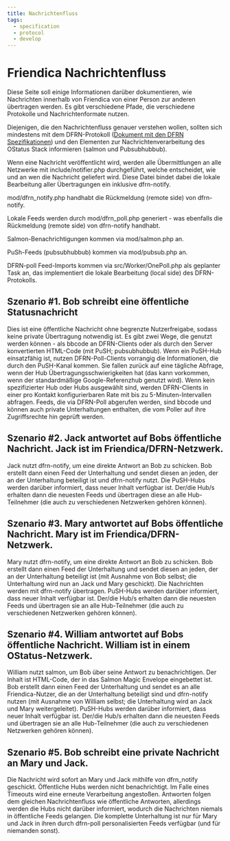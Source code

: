```yaml
---
title: Nachrichtenfluss
tags:
  - specification
  - protocol
  - develop
---
```


# Friendica Nachrichtenfluss

Diese Seite soll einige Informationen darüber dokumentieren, wie Nachrichten innerhalb von Friendica von einer Person zur anderen übertragen werden. 
Es gibt verschiedene Pfade, die verschiedene Protokolle und Nachrichtenformate nutzen. 

Diejenigen, die den Nachrichtenfluss genauer verstehen wollen, sollten sich mindestens mit dem DFRN-Protokoll ([Dokument mit den DFRN Spezifikationen](dfrn2.pdf)) und den Elementen zur Nachrichtenverarbeitung des OStatus Stack informieren (salmon und Pubsubhubbub).

Wenn eine Nachricht veröffentlicht wird, werden alle Übermittlungen an alle Netzwerke mit include/notifier.php durchgeführt, welche entscheidet, wie und an wen die Nachricht geliefert wird. 
Diese Datei bindet dabei die lokale Bearbeitung aller Übertragungen ein inklusive dfrn-notify.

mod/dfrn_notify.php handhabt die Rückmeldung (remote side) von dfrn-notify.

Lokale Feeds werden durch mod/dfrn_poll.php generiert - was ebenfalls die Rückmeldung (remote side) von dfrn-notify handhabt.

Salmon-Benachrichtigungen kommen via mod/salmon.php an.

PuSh-Feeds (pubsubhubbub) kommen via mod/pubsub.php an.

DFRN-poll Feed-Imports kommen via src/Worker/OnePoll.php als geplanter Task an, das implementiert die lokale Bearbeitung (local side) des DFRN-Protokolls.

## Szenario #1. Bob schreibt eine öffentliche Statusnachricht

Dies ist eine öffentliche Nachricht ohne begrenzte Nutzerfreigabe, sodass keine private Übertragung notwendig ist. 
Es gibt zwei Wege, die genutzt werden können - als bbcode an DFRN-Clients oder als durch den Server konvertierten HTML-Code (mit PuSH; pubsubhubbub). 
Wenn ein PuSH-Hub einsatzfähig ist, nutzen DFRN-Poll-Clients vorrangig die Informationen, die durch den PuSH-Kanal kommen. 
Sie fallen zurück auf eine tägliche Abfrage, wenn der Hub Übertragungsschwierigkeiten hat (das kann vorkommen, wenn der standardmäßige Google-Referenzhub genutzt wird). 
Wenn kein spezifizierter Hub oder Hubs ausgewählt sind, werden DFRN-Clients in einer pro Kontakt konfigurierbaren Rate mit bis zu 5-Minuten-Intervallen abfragen. 
Feeds, die via DFRN-Poll abgerufen werden, sind bbcode und können auch private Unterhaltungen enthalten, die vom Poller auf ihre Zugriffsrechte hin geprüft werden.

## Szenario #2. Jack antwortet auf Bobs öffentliche Nachricht. Jack ist im Friendica/DFRN-Netzwerk.

Jack nutzt dfrn-notify, um eine direkte Antwort an Bob zu schicken. 
Bob erstellt dann einen Feed der Unterhaltung und sendet diesen an jeden, der an der Unterhaltung beteiligt ist und dfrn-notify nutzt. 
Die PuSH-Hubs werden darüber informiert, dass neuer Inhalt verfügbar ist. Der/die Hub/s erhalten dann die neuesten Feeds und übertragen diese an alle Hub-Teilnehmer (die auch zu verschiedenen Netzwerken gehören können).

## Szenario #3. Mary antwortet auf Bobs öffentliche Nachricht. Mary ist im Friendica/DFRN-Netzwerk.

Mary nutzt dfrn-notify, um eine direkte Antwort an Bob zu schicken. 
Bob erstellt dann einen Feed der Unterhaltung und sendet diesen an jeden, der an der Unterhaltung beteiligt ist (mit Ausnahme von Bob selbst; die Unterhaltung wird nun an Jack und Mary geschickt). 
Die Nachrichten werden mit dfrn-notify übertragen. 
PuSH-Hubs werden darüber informiert, dass neuer Inhalt verfügbar ist. 
Der/die Hub/s erhalten dann die neuesten Feeds und übertragen sie an alle Hub-Teilnehmer (die auch zu verschiedenen Netzwerken gehören können).

## Szenario #4. William antwortet auf Bobs öffentliche Nachricht. William ist in einem OStatus-Netzwerk.

William nutzt salmon, um Bob über seine Antwort zu benachrichtigen. 
Der Inhalt ist HTML-Code, der in das Salmon Magic Envelope eingebettet ist. 
Bob erstellt dann einen Feed der Unterhaltung und sendet es an alle Friendica-Nutzer, die an der Unterhaltung beteiligt sind und dfrn-notify nutzen (mit Ausnahme von William selbst; die Unterhaltung wird an Jack und Mary weitergeleitet). 
PuSH-Hubs werden darüber informiert, dass neuer Inhalt verfügbar ist. Der/die Hub/s erhalten dann die neuesten Feeds und übertragen sie an alle Hub-Teilnehmer (die auch zu verschiedenen Netzwerken gehören können).

## Szenario #5. Bob schreibt eine private Nachricht an Mary und Jack.

Die Nachricht wird sofort an Mary und Jack mithilfe von dfrn_notify geschickt. 
Öffentliche Hubs werden nicht benachrichtigt. 
Im Falle eines Timeouts wird eine erneute Verarbeitung angestoßen. 
Antworten folgen dem gleichen Nachrichtenfluss wie öffentliche Antworten, allerdings werden die Hubs nicht darüber informiert, wodurch die Nachrichten niemals in öffentliche Feeds gelangen. 
Die komplette Unterhaltung ist nur für Mary und Jack in ihren durch dfrn-poll personalisierten Feeds verfügbar (und für niemanden sonst).
